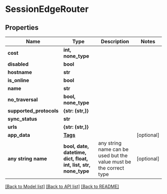 # SessionEdgeRouter


## Properties
Name | Type | Description | Notes
------------ | ------------- | ------------- | -------------
**cost** | **int, none_type** |  | 
**disabled** | **bool** |  | 
**hostname** | **str** |  | 
**is_online** | **bool** |  | 
**name** | **str** |  | 
**no_traversal** | **bool, none_type** |  | 
**supported_protocols** | **{str: (str,)}** |  | 
**sync_status** | **str** |  | 
**urls** | **{str: (str,)}** |  | 
**app_data** | [**Tags**](Tags.md) |  | [optional] 
**any string name** | **bool, date, datetime, dict, float, int, list, str, none_type** | any string name can be used but the value must be the correct type | [optional]

[[Back to Model list]](../README.md#documentation-for-models) [[Back to API list]](../README.md#documentation-for-api-endpoints) [[Back to README]](../README.md)


